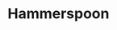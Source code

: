 # Hammerspoon

<!--
- https://gist.github.com/auser/d4924fbe08e6ea2ac68b
- https://dev.to/ccedacero/better-shortcuts-with-karabiner-elements-and-hammerspoon-1plf
- https://blog.craftlab.hu/how-to-become-a-modern-magician-productivity-tips-for-devs-on-macos-7a886c43d870
- https://gist.github.com/philc/ed70ae4e60062c2d494fae97d5da43ce
